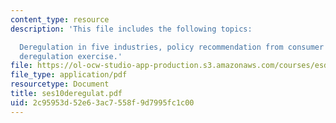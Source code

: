 ```yaml
---
content_type: resource
description: 'This file includes the following topics:

  Deregulation in five industries, policy recommendation from consumer reports, and
  deregulation exercise.'
file: https://ol-ocw-studio-app-production.s3.amazonaws.com/courses/esd-932-technology-policy-organizations-spring-2005/2c95953d52e63ac7558f9d7995fc1c00_ses10deregulat.pdf
file_type: application/pdf
resourcetype: Document
title: ses10deregulat.pdf
uid: 2c95953d-52e6-3ac7-558f-9d7995fc1c00
---
```


